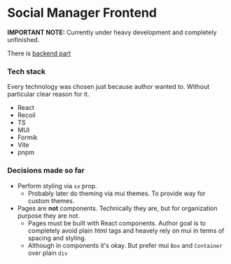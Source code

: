 # Social Manager Frontend

**IMPORTANT NOTE:** Currently under heavy development and completely unfinished.

There is [backend part](https://github.com/Leniorko/social-manager-backend)

### Tech stack

Every technology was chosen just because author wanted to. Without particular clear reason for it.

- React
- Recoil
- TS
- MUI
- Formik
- Vite
- pnpm

### Decisions made so far

- Perform styling via `sx` prop.
  - Probably later do theming via mui themes. To provide way for custom themes.
- Pages are **not** components. Technically they are, but for organization purpose they are not.
  - Pages must be built with React components. Author goal is to completely avoid plain html tags and heavely rely on mui in terms of spacing and styling.
  - Although in components it's okay. But prefer mui `Box` and `Container` over plain `div`
